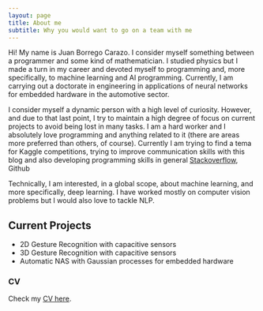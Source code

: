 ```yaml
---
layout: page
title: About me
subtitle: Why you would want to go on a team with me
---
```


Hi! My name is Juan Borrego Carazo. I consider myself something between a programmer and some kind of mathematician. I studied physics but I made a turn in my career and
devoted myself to programming and, more specifically, to machine learning and AI programming. Currently, I am carrying out a doctorate in engineering in applications of neural networks
for embedded hardware in the automotive sector. 

I consider myself a dynamic person with a high level of curiosity. However, and due to that last point, I try to maintain a high degree of focus on current projects to avoid being lost in many tasks. I am a hard worker and I absolutely love programming and anything related to it (there are areas more preferred than others, of course). Currently I am trying to find a tema for Kaggle competitions, trying to improve communication skills with this blog and also developing  programming skills in general [Stackoverflow](https://stackoverflow.com/users/9875707/bcjuan), Github

Technically, I am interested, in a global scope, about machine learning, and more specifically, deep learning. I have worked mostly on computer vision problems but I would also love to tackle NLP.

## Current Projects

+ 2D Gesture Recognition with capacitive sensors
+ 3D Gesture Recognition with capacitive sensors
+ Automatic NAS with Gaussian processes for embedded hardware

### CV

Check my [CV here]({{site.baseurl}}/img/cv_4.pdf).
